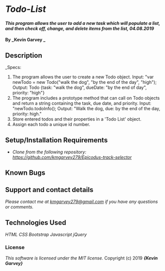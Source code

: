 # _Todo-List_

#### _This program allows the user to add a new task which will populate a list, and then check off, change, and delete items from the list, 04.08.2019_

#### By _**Kevin Garvey** _

## Description

_Specs:
1) The program allows the user to create a new Todo object.
Input: "var newTodo = new Todo("walk the dog", "by the end of the day", "high");
Output: Todo {task: "walk the dog", dueDate: "by the end of day", priority: "high"}   
2) The program includes a prototype method that can call on Todo objects and return a string containing the task, due date, and priority.
Input: "newTodo.todoInfo();
Output: "Walk the dog, due: by the end of the day, priority: high."  
3) Store entered todos and their properties in a 'Todo List' object.
4) Assign each todo a unique id number.


## Setup/Installation Requirements

* _Clone from the following repository: https://github.com/kmgarvey279/Epicodus-track-selector_

## Known Bugs

## Support and contact details

_Please contact me at kmgarvey279@gmail.com if you have any questions or comments._

## Technologies Used

_HTML_
_CSS_
_Bootstrap_
_Javascript_
_jQuery_
### License

_This software is licensed under the MIT license._
Copyright (c) 2019 **_{Kevin Garvey}_**
